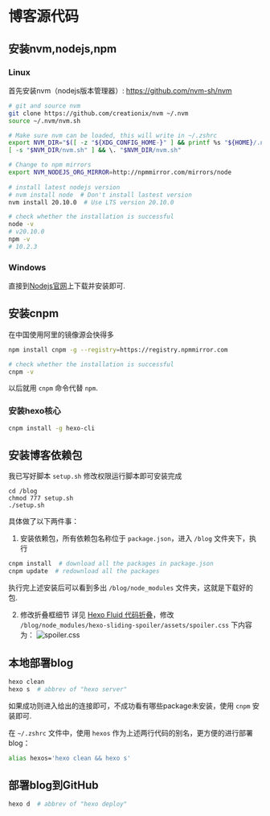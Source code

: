 # 博客源代码

## 安装nvm,nodejs,npm
### Linux
首先安装nvm（nodejs版本管理器）: https://github.com/nvm-sh/nvm
```sh
# git and source nvm
git clone https://github.com/creationix/nvm ~/.nvm
source ~/.nvm/nvm.sh

# Make sure nvm can be loaded, this will write in ~/.zshrc
export NVM_DIR="$([ -z "${XDG_CONFIG_HOME-}" ] && printf %s "${HOME}/.nvm" || printf %s "${XDG_CONFIG_HOME}/nvm")"
[ -s "$NVM_DIR/nvm.sh" ] && \. "$NVM_DIR/nvm.sh"

# Change to npm mirrors
export NVM_NODEJS_ORG_MIRROR=http://npmmirror.com/mirrors/node
 
# install latest nodejs version
# nvm install node  # Don't install lastest version
nvm install 20.10.0  # Use LTS version 20.10.0

# check whether the installation is successful
node -v
# v20.10.0
npm -v
# 10.2.3
```
### Windows
直接到[Nodejs官网](https://nodejs.org/)上下载并安装即可.

## 安装cnpm
在中国使用阿里的镜像源会快得多
```sh
npm install cnpm -g --registry=https://registry.npmmirror.com

# check whether the installation is successful
cnpm -v
```
以后就用 `cnpm` 命令代替 `npm`.

### 安装hexo核心

```sh
cnpm install -g hexo-cli
```

## 安装博客依赖包

我已写好脚本 `setup.sh` 修改权限运行脚本即可安装完成

```
cd /blog
chmod 777 setup.sh
./setup.sh
```

具体做了以下两件事：

1. 安装依赖包，所有依赖包名称位于 `package.json`，进入 `/blog` 文件夹下，执行
```sh
cnpm install  # download all the packages in package.json
cnpm update  # redownload all the packages
```
执行完上述安装后可以看到多出 `/blog/node_modules` 文件夹，这就是下载好的包.

2. 修改折叠框细节
详见 [Hexo Fluid 代码折叠](https://wty-yy.space/posts/44830/)，修改 `/blog/node_modules/hexo-sliding-spoiler/assets/spoiler.css` 下内容为：
![spoiler.css](https://img13.360buyimg.com/ddimg/jfs/t1/167255/35/24193/60202/616d6915E248e196c/7793e663b880d5cf.png)

## 本地部署blog
```sh
hexo clean
hexo s  # abbrev of "hexo server"
```
如果成功则进入给出的连接即可，不成功看有哪些package未安装，使用 `cnpm` 安装即可.

在 `~/.zshrc` 文件中，使用 `hexos` 作为上述两行代码的别名，更方便的进行部署blog：
```sh
alias hexos='hexo clean && hexo s'
```

## 部署blog到GitHub
```sh
hexo d  # abbrev of "hexo deploy"
```
